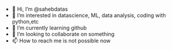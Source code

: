 - 👋 Hi, I’m @sahebdatas
- 👀 I’m interested in datascience, ML, data analysis, coding with python,etc
- 🌱 I’m currently learning github
- 💞️ I’m looking to collaborate on something
- 📫 How to reach me is not possible now

<!---
sahebdatas/sahebdatas is a ✨ special ✨ repository because its `README.md` (this file) appears on your GitHub profile.
You can click the Preview link to take a look at your changes.
--->

